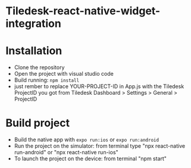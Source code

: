 # Tiledesk-react-native-widget-integration


# Installation

* Clone the repository 
* Open the project with visual studio code
* Build running: `npm install`
* just rember to replace YOUR-PROJECT-ID in App.js with the Tiledesk ProjectID you got from Tiledesk Dashboard > Settings > General > ProjectID


# Build project
* Build the native app with `expo run:ios` or `expo run:android`
* Run the project on the simulator: from terminal type "npx react-native run-android" or "npx react-native run-ios"
* To launch the project on the device: from terminal "npm start"
